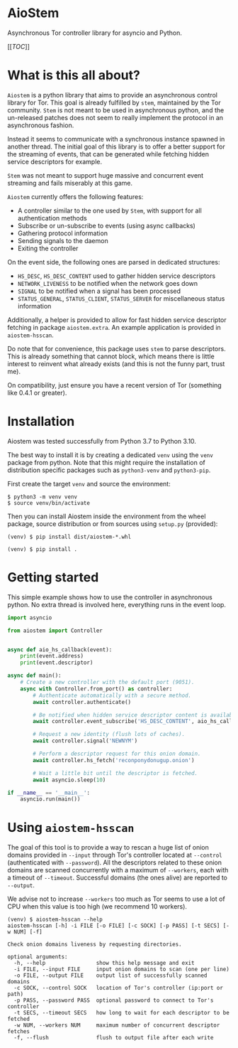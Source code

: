 AioStem
=======

Asynchronous Tor controller library for asyncio and Python.

[[_TOC_]]


# What is this all about?

`Aiostem` is a python library that aims to provide an asynchronous control library
for Tor. This goal is already fulfilled by `stem`, maintained by the Tor community.
`Stem` is not meant to be used in asynchronous python, and the un-released patches
does not seem to really implement the protocol in an asynchronous fashion.

Instead it seems to communicate with a synchronous instance spawned in another thread.
The initial goal of this library is to offer a better support for the streaming of events,
that can be generated while fetching hidden service descriptors for example.

`Stem` was not meant to support huge massive and concurrent event streaming and fails
miserably at this game.

`Aiostem` currently offers the following features:
* A controller similar to the one used by `Stem`, with support for all authentication methods
* Subscribe or un-subscribe to events (using async callbacks)
* Gathering protocol information
* Sending signals to the daemon
* Exiting the controller

On the event side, the following ones are parsed in dedicated structures:
* `HS_DESC`, `HS_DESC_CONTENT` used to gather hidden service descriptors
* `NETWORK_LIVENESS` to be notified when the network goes down
* `SIGNAL` to be notified when a signal has been processed
* `STATUS_GENERAL`, `STATUS_CLIENT`, `STATUS_SERVER` for miscellaneous status information

Additionally, a helper is provided to allow for fast hidden service descriptor fetching in
package `aiostem.extra`. An example application is provided in `aiostem-hsscan`.

Do note that for convenience, this package uses `stem` to parse descriptors.
This is already something that cannot block, which means there is little interest to reinvent
what already exists (and this is not the funny part, trust me).

On compatibility, just ensure you have a recent version of Tor (something like 0.4.1 or greater).


# Installation

Aiostem was tested successfully from Python 3.7 to Python 3.10.

The best way to install it is by creating a dedicated `venv` using the `venv` package from python.
Note that this might require the installation of distribution specific packages such as
`python3-venv` and `python3-pip`.

First create the target `venv` and source the environment:
```console
$ python3 -m venv venv
$ source venv/bin/activate
```

Then you can install Aiostem inside the environment from the wheel package, source distribution
or from sources using `setup.py` (provided):

```console
(venv) $ pip install dist/aiostem-*.whl
```

```console
(venv) $ pip install .
```

# Getting started

This simple example shows how to use the controller in asynchronous python.
No extra thread is involved here, everything runs in the event loop.

```python
import asyncio

from aiostem import Controller


async def aio_hs_callback(event):
    print(event.address)
    print(event.descriptor)

async def main():
    # Create a new controller with the default port (9051).
    async with Controller.from_port() as controller:
        # Authenticate automatically with a secure method.
        await controller.authenticate()

        # Be notified when hidden service descriptor content is available.
        await controller.event_subscribe('HS_DESC_CONTENT', aio_hs_callback)

        # Request a new identity (flush lots of caches).
        await controller.signal('NEWNYM')

        # Perform a descriptor request for this onion domain.
        await controller.hs_fetch('reconponydonugup.onion')

        # Wait a little bit until the descriptor is fetched.
        await asyncio.sleep(10)

if __name__ == '__main__':
    asyncio.run(main())
```


# Using `aiostem-hsscan`

The goal of this tool is to provide a way to rescan a huge list of onion domains provided
in `--input` through Tor's controller located at `--control` (authenticated with `--password`).
All the descriptors related to these onion domains are scanned concurrently with a maximum
of `--workers`, each with a timeout of `--timeout`. Successful domains (the ones alive) are
reported to `--output`.

We advise not to increase `--workers` too much as Tor seems to use a lot of CPU when this
value is too high (we recommend 10 workers).

```console
(venv) $ aiostem-hsscan --help
aiostem-hsscan [-h] -i FILE [-o FILE] [-c SOCK] [-p PASS] [-t SECS] [-w NUM] [-f]

Check onion domains liveness by requesting directories.

optional arguments:
  -h, --help                show this help message and exit
  -i FILE, --input FILE     input onion domains to scan (one per line)
  -o FILE, --output FILE    output list of successfully scanned domains
  -c SOCK, --control SOCK   location of Tor's controller (ip:port or path)
  -p PASS, --password PASS  optional password to connect to Tor's controller
  -t SECS, --timeout SECS   how long to wait for each descriptor to be fetched
  -w NUM, --workers NUM     maximum number of concurrent descriptor fetches
  -f, --flush               flush to output file after each write
```
